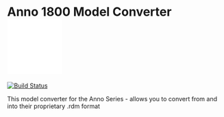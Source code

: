 # Anno 1800 Model Converter    <img width="128" align="center" src="https://github.com/kskudlik/Anno-1800-Model-Converter/blob/master/RDM-Converter/resources/icon_anim.gif?raw=true" alt="Icon"/>
[![Build Status](https://dev.azure.com/kskudlik/Anno-1800-Model-Converter/_apis/build/status/kskudlik.Anno-1800-Model-Converter?branchName=master)](https://dev.azure.com/kskudlik/Anno-1800-Model-Converter/_build/latest?definitionId=1&branchName=master)

This model converter for the Anno Series - allows you to convert from and into their proprietary .rdm format
